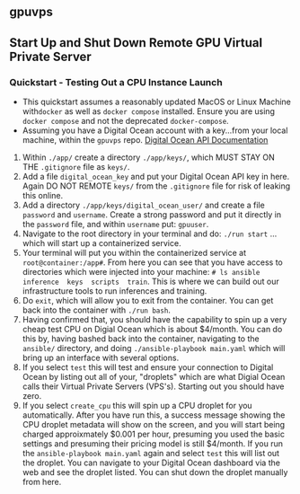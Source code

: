 ## gpuvps

## Start Up and Shut Down Remote GPU Virtual Private Server

### Quickstart - Testing Out a CPU Instance Launch

* This quickstart assumes a reasonably updated MacOS or Linux Machine with`docker` as well as `docker compose` installed. Ensure you are using `docker compose` and not the deprecated `docker-compose`.
* Assuming you have a Digital Ocean account with a key...from your local machine, within the `gpuvps` repo. [Digital Ocean API Documentation](https://docs.digitalocean.com/reference/api/create-personal-access-token/)

1. Within `./app/` create a directory `./app/keys/`, which MUST STAY ON THE `.gitignore` file as `keys/`.
2. Add a file `digital_ocean_key` and put your Digital Ocean API key in here. Again DO NOT REMOTE `keys/` from the `.gitignore` file for risk of leaking this online.
3. Add a directory `./app/keys/digital_ocean_user/` and create a file `password` and `username`. Create a strong password and put it directly in the `password` file, and within `username` put: `gpuuser`.
4. Navigate to the root directory in your terminal and do: `./run start` ... which will start up a containerized service.
5. Your terminal will put you within the containerized service at `root@container:/app#`. From here you can see that you have access to directories which were injected into your machine: `# ls ansible  inference  keys  scripts  train`. This is where we can build out our infrastructure tools to run inferences and training.
6. Do `exit`, which will allow you to exit from the container. You can get back into the container with `./run bash`.
7. Having confirmed that, you should have the capability to spin up a very cheap test CPU on Digial Ocean which is about $4/month. You can do this by, having bashed back into the container, navigating to the `ansible/` directory, and doing `./ansible-playbook main.yaml` which will bring up an interface with several options.
8. If you select `test` this will test and ensure your connection to Digital Ocean by listing out all of your, "droplets" which are what Digial Ocean calls their Virtual Private Servers (VPS's). Starting out you should have zero.
9. If you select `create_cpu` this will spin up a CPU droplet for you automatically. After you have run this, a success message showing the CPU droplet metadata will show on the screen, and you will start being charged approixmately $0.001 per hour, presuming you used the basic settings and presuming their pricing model is still $4/month. If you run the `ansible-playbook main.yaml` again and select `test` this will list out the droplet. You can navigate to your Digital Ocean dashboard via the web and see the droplet listed. You can shut down the droplet manually from here.